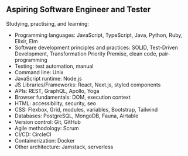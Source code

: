 ## Aspiring Software Engineer and Tester

Studying, practising, and learning:

- Programming languages: JavaScript, TypeScript, Java, Python, Ruby, Elixir, Elm
- Software development principles and practices: SOLID, Test-Driven Development, Transformation Priority Premise, clean code, pair-programming
- Testing: test automation, manual
- Command line: Unix
- JavaScript runtime: Node.js
- JS Libraries/Frameworks: React, Next.js, styled components
- APIs: REST, GraphQL, Apollo, Yoga
- Browser fundamentals: DOM, execution context
- HTML: accessibility, security, seo
- CSS: Flexbox, Grid, modules, variables, Bootstrap, Tailwind
- Databases: PostgreSQL, MongoDB, Fauna, Airtable
- Version control: Git, GitHub
- Agile methodology: Scrum
- CI/CD: CircleCI
- Containerization: Docker
- Other architecture: Jamstack, serverless


<!--
**dwyafon/dwyafon** is a ✨ _special_ ✨ repository because its `README.md` (this file) appears on your GitHub profile.

Here are some ideas to get you started:

- 🔭 I’m currently working on ...
- 🌱 I’m currently learning ...
- 👯 I’m looking to collaborate on ...
- 🤔 I’m looking for help with ...
- 💬 Ask me about ...
- 📫 How to reach me: ...
- 😄 Pronouns: ...
- ⚡ Fun fact: ...
-->
